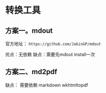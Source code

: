 # 转换工具

## 方案一。mdout

官方地址： `https://github.com/JabinGP/mdout`

优点：无依赖
缺点：需要先mdout install一次

## 方案二、md2pdf

缺点： 需要依赖
markdown
wkhtmltopdf


